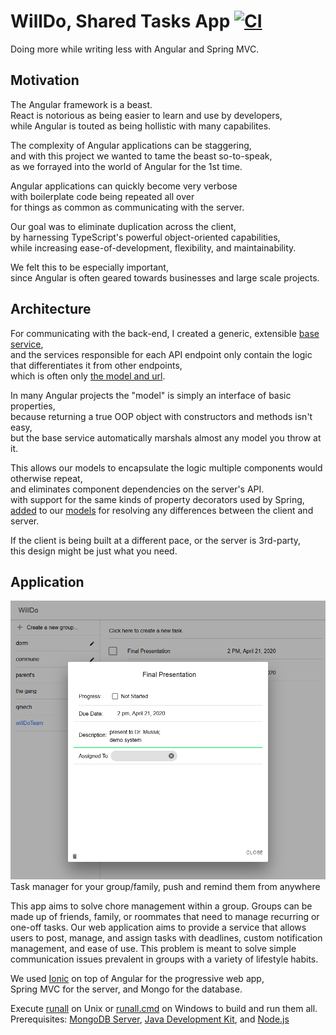 # WillDo, Shared Tasks App [![CI](https://github.com/NedAnd1/WillDo/actions/workflows/maven.yml/badge.svg)](https://github.com/NedAnd1/WillDo/actions/workflows/maven.yml)
Doing more while writing less with Angular and Spring MVC.

## Motivation
The Angular framework is a beast.<br/>
React is notorious as being easier to learn and use by developers,<br/>
while Angular is touted as being hollistic with many capabilites.

The complexity of Angular applications can be staggering,<br/>
and with this project we wanted to tame the beast so-to-speak,<br/>
as we forrayed into the world of Angular for the 1st time.

Angular applications can quickly become very verbose<br/>
with boilerplate code being repeated all over<br/>
for things as common as communicating with the server.

Our goal was to eliminate duplication across the client,<br/>
by harnessing TypeScript's powerful object-oriented capabilities,<br/>
while increasing ease-of-development, flexibility, and maintainability.

We felt this to be especially important,<br/>
since Angular is often geared towards businesses and large scale projects.

## Architecture
For communicating with the back-end, I created a generic, extensible [base service](client/src/app/core/api.service.ts),<br/>
and the services responsible for each API endpoint only contain the logic that differentiates it from other endpoints,<br/>
which is often only [the model and url](client/src/app/groups/groups.service.ts).

In many Angular projects the "model" is simply an interface of basic properties,<br/>
because returning a true OOP object with constructors and methods isn't easy,<br/>
but the base service automatically marshals almost any model you throw at it.

This allows our models to encapsulate the logic multiple components would otherwise repeat,<br/>
and eliminates component dependencies on the server's API.<br/>
with support for the same kinds of property decorators used by Spring,<br/>
[added](client/src/app/core/api.helper.ts) to our [models](client/src/app/tasks/comments/comment-class.ts) for resolving any differences between the client and server.

If the client is being built at a different pace, or the server is 3rd-party,<br/>
this design might be just what you need.

## Application
![Screenshot](screenshot.png)
Task manager for your group/family, push and remind them from anywhere

This app aims to solve chore management within a group. Groups can be made up of friends, family, or roommates that need to manage recurring or one-off tasks. Our web application aims to provide a service that allows users to post, manage, and assign tasks with deadlines, custom notification management, and ease of use. This problem is meant to solve simple communication issues prevalent in groups with a variety of lifestyle habits.

We used [Ionic](https://ionicframework.com/) on top of Angular for the progressive web app,<br/>
Spring MVC for the server, and Mongo for the database.

Execute [runall](runall) on Unix or [runall.cmd](runall.cmd) on Windows to build and run them all.
Prerequisites: [MongoDB Server](https://www.mongodb.com/download-center/community), [Java Development Kit](http://jdk.java.net/13/), and [Node.js](https://nodejs.org/en/download/)
